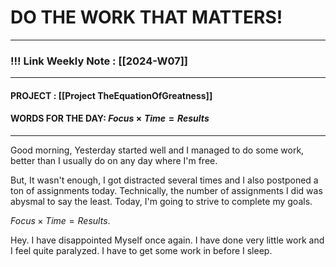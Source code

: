 
# DO THE WORK THAT MATTERS!

--- 
### !!! Link Weekly Note : [[2024-W07]]
---
#### PROJECT : [[Project TheEquationOfGreatness]]
#### WORDS FOR THE DAY: $Focus \times Time = Results$
---

Good morning,
Yesterday started well and I managed to do some work, better than I usually do on any day where I'm free. 

But, It wasn't enough, I got distracted several times and I also postponed a ton of assignments today. Technically, the number of assignments I did was abysmal to say the least. Today, I'm going to strive to complete my goals. 

$Focus \times Time = Results$.

Hey. I have disappointed Myself once again. I have done very little work and I feel quite paralyzed. I have to get some work in before I sleep. 






